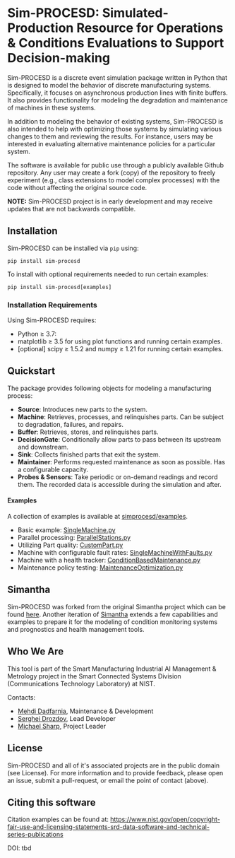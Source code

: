 # Sim-PROCESD: Simulated-Production Resource for Operations & Conditions Evaluations to Support Decision-making

Sim-PROCESD is a discrete event simulation package written in Python that is designed to model the behavior of discrete manufacturing systems. Specifically, it focuses on asynchronous production lines with finite buffers. It also provides functionality for modeling the degradation and maintenance of machines in these systems.

In addition to modeling the behavior of existing systems, Sim-PROCESD is also intended to help with optimizing those systems by simulating various changes to them and reviewing the results. For instance, users may be interested in evaluating alternative maintenance policies for a particular system.

The software is available for public use through a publicly available Github repository. Any user may create a fork (copy) of the repository to freely experiment (e.g., class extensions to model complex processes) with the code without affecting the original source code.

**NOTE:** Sim-PROCESD project is in early development and may receive updates that are not backwards compatible.


## Installation

Sim-PROCESD can be installed via `pip` using:

```
pip install sim-procesd
```

To install with optional requirements needed to run certain examples:

```
pip install sim-procesd[examples]
```


### Installation Requirements
Using Sim-PROCESD requires:
- Python ≥ 3.7:
- matplotlib ≥ 3.5 for using plot functions and running certain examples.
- [optional] scipy ≥ 1.5.2 and numpy ≥ 1.21 for running certain examples.


## Quickstart

The package provides following objects for modeling a manufacturing process:
- **Source**: Introduces new parts to the system.
- **Machine**: Retrieves, processes, and relinquishes parts. Can be subject to degradation, failures, and repairs.
- **Buffer**: Retrieves, stores, and relinquishes parts.
- **DecisionGate**: Conditionally allow parts to pass between its upstream and downstream.
- **Sink**: Collects finished parts that exit the system.
- **Maintainer**: Performs requested maintenance as soon as possible. Has a configurable capacity.
- **Probes & Sensors**: Take periodic or on-demand readings and record them. The recorded data is accessible during the simulation and after.

#### Examples

A collection of examples is available at [simprocesd/examples](/simprocesd/examples).

- Basic example: [SingleMachine.py](/simprocesd/examples/SingleMachine.py)  
- Parallel processing: [ParallelStations.py](/simprocesd/examples/ParallelStations.py)  
- Utilizing Part quality: [CustomPart.py](/simprocesd/examples/CustomPart.py)  
- Machine with configurable fault rates: [SingleMachineWithFaults.py](/simprocesd/examples/SingleMachineWithFaults.py)   
- Machine with a health tracker: [ConditionBasedMaintenance.py](/simprocesd/examples/ConditionBasedMaintenance.py)  
- Maintenance policy testing: [MaintenanceOptimization.py](/simprocesd/examples/MaintenanceOptimization.py)  

## Simantha
Sim-PROCESD was forked from the original Simantha project which can be found [here](https://github.com/m-hoff/simantha). Another iteration of [Simantha](https://github.com/usnistgov/simantha) extends a few capabilities and examples to prepare it for the modeling of condition monitoring systems and prognostics and health management tools.

 

## Who We Are
This tool is part of the Smart Manufacturing Industrial AI Management & Metrology project in the Smart Connected Systems Division (Communications Technology Laboratory) at NIST.

Contacts:
- [Mehdi Dadfarnia](https://www.nist.gov/people/mehdi-dadfarnia), Maintenance & Development
- [Serghei Drozdov](https://www.nist.gov/people/serghei-drozdov), Lead Developer
- [Michael Sharp](https://www.nist.gov/people/michael-sharp), Project Leader


## License
Sim-PROCESD and all of it's associated projects are in the public domain (see License). For more information and to provide feedback, please open an issue, submit a pull-request, or email the point of contact (above).


## Citing this software 
Citation examples can be found at: https://www.nist.gov/open/copyright-fair-use-and-licensing-statements-srd-data-software-and-technical-series-publications 

DOI: tbd
